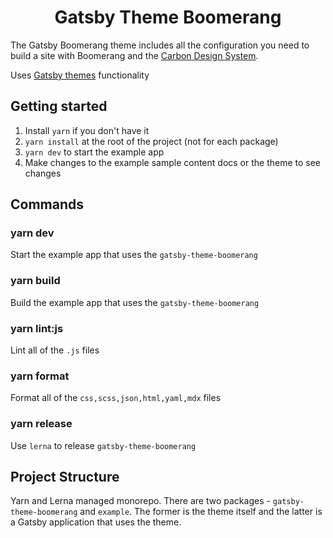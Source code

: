 <h1 align="center">
  Gatsby Theme Boomerang
</h1>

The Gatsby Boomerang theme includes all the configuration you need to build a site with Boomerang and the [Carbon Design System](https://www.carbondesignsystem.com).

Uses [Gatsby themes](https://www.gatsbyjs.com/docs/themes/) functionality

## Getting started

1. Install `yarn` if you don't have it
2. `yarn install` at the root of the project (not for each package)
3. `yarn dev` to start the example app
4. Make changes to the example sample content docs or the theme to see changes

## Commands

### yarn dev

Start the example app that uses the `gatsby-theme-boomerang`

### yarn build

Build the example app that uses the `gatsby-theme-boomerang`

### yarn lint:js

Lint all of the `.js` files

### yarn format

Format all of the `css,scss,json,html,yaml,mdx` files

### yarn release

Use `lerna` to release `gatsby-theme-boomerang`


## Project Structure

Yarn and Lerna managed monorepo. There are two packages - `gatsby-theme-boomerang` and `example`. The former is the theme itself and the latter is a Gatsby application that uses the theme.
